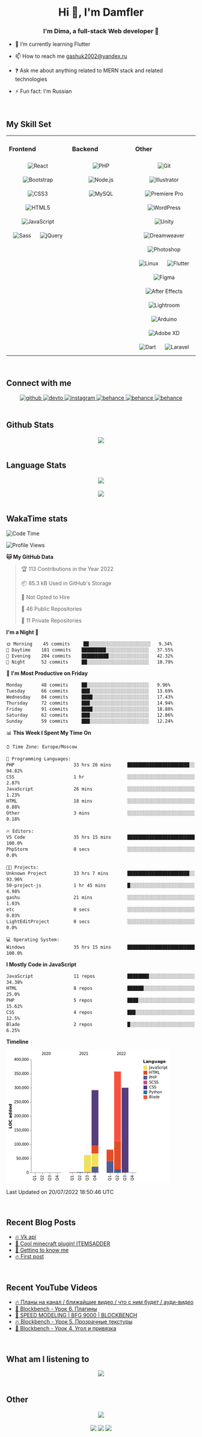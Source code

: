 # **<div align="center">Hi 👋, I'm Damfler</div>**  
  

### <div align="center">I'm Dima, a full-stack Web developer 🚀</div>  
  

- 🌱 I’m currently learning Flutter  
  

- 📫 How to reach me gashuk2002@yandex.ru  
  

- ❓ Ask me about anything related to MERN stack and related technologies  
  

- ⚡ Fun fact: I'm Russian  
  

<br/>  


## My Skill Set  
<table><tr><td valign="top" width="33%">



### Frontend  
<div align="center">  
<img style="margin: 10px" src="https://profilinator.rishav.dev/skills-assets/react-original-wordmark.svg" alt="React" height="50" />  
<img style="margin: 10px" src="https://profilinator.rishav.dev/skills-assets/bootstrap-plain.svg" alt="Bootstrap" height="50" />  
<img style="margin: 10px" src="https://profilinator.rishav.dev/skills-assets/css3-original-wordmark.svg" alt="CSS3" height="50" />  
<img style="margin: 10px" src="https://profilinator.rishav.dev/skills-assets/html5-original-wordmark.svg" alt="HTML5" height="50" />  
<img style="margin: 10px" src="https://profilinator.rishav.dev/skills-assets/javascript-original.svg" alt="JavaScript" height="50" />  
<img style="margin: 10px" src="https://profilinator.rishav.dev/skills-assets/sass-original.svg" alt="Sass" height="50" />  
<img style="margin: 10px" src="https://profilinator.rishav.dev/skills-assets/jquery.png" alt="jQuery" height="50" />  
</div>

</td><td valign="top" width="33%">



### Backend  
<div align="center">  
<img style="margin: 10px" src="https://profilinator.rishav.dev/skills-assets/php-original.svg" alt="PHP" height="50" />  
<img style="margin: 10px" src="https://profilinator.rishav.dev/skills-assets/nodejs-original-wordmark.svg" alt="Node.js" height="50" />  
<img style="margin: 10px" src="https://profilinator.rishav.dev/skills-assets/mysql-original-wordmark.svg" alt="MySQL" height="50" />  
</div>

</td><td valign="top" width="33%">



### Other  
<div align="center">  
<img style="margin: 10px" src="https://profilinator.rishav.dev/skills-assets/git-scm-icon.svg" alt="Git" height="50" />  
<img style="margin: 10px" src="https://profilinator.rishav.dev/skills-assets/adobe_illustrator-icon.svg" alt="Illustrator" height="50" />  
<img style="margin: 10px" src="https://profilinator.rishav.dev/skills-assets/adobepremierepro.png" alt="Premiere Pro" height="50" />  
<img style="margin: 10px" src="https://profilinator.rishav.dev/skills-assets/wordpress.png" alt="WordPress" height="50" />  
<img style="margin: 10px" src="https://profilinator.rishav.dev/skills-assets/unity.png" alt="Unity" height="50" />  
<img style="margin: 10px" src="https://profilinator.rishav.dev/skills-assets/adobedreamweaver.png" alt="Dreamweaver " height="50" />  
<img style="margin: 10px" src="https://profilinator.rishav.dev/skills-assets/photoshop-plain.svg" alt="Photoshop" height="50" />  
<img style="margin: 10px" src="https://profilinator.rishav.dev/skills-assets/linux-original.svg" alt="Linux" height="50" />  
<img style="margin: 10px" src="https://profilinator.rishav.dev/skills-assets/flutterio-icon.svg" alt="Flutter" height="50" />  
<img style="margin: 10px" src="https://profilinator.rishav.dev/skills-assets/figma-icon.svg" alt="Figma" height="50" />  
<img style="margin: 10px" src="https://profilinator.rishav.dev/skills-assets/aftereffects.png" alt="After Effects" height="50" />  
<img style="margin: 10px" src="https://profilinator.rishav.dev/skills-assets/lightroom.png" alt="Lightroom" height="50" />  
<img style="margin: 10px" src="https://profilinator.rishav.dev/skills-assets/arduino.png" alt="Arduino" height="50" />  
<img style="margin: 10px" src="https://profilinator.rishav.dev/skills-assets/adobexd.png" alt="Adobe XD" height="50" />  
<img style="margin: 10px" src="https://profilinator.rishav.dev/skills-assets/dartlang-icon.svg" alt="Dart" height="50" />  
<img style="margin: 10px" src="https://profilinator.rishav.dev/skills-assets/laravel-plain-wordmark.svg" alt="Laravel" height="50" />  
</div>

</td></tr></table>  

<br/>  


## Connect with me  
<div align="center">
<a href="https://github.com/Damfler" target="_blank">
<img src=https://img.shields.io/badge/github-%23000000.svg?&style=for-the-badge&logo=github&logoColor=white alt=github style="margin-bottom: 5px;" />
</a>
<a href="https://dev.to/damfler" target="_blank">
<img src=https://img.shields.io/badge/dev.to-%23000000.svg?&style=for-the-badge&logo=dev.to&logoColor=white alt=devto style="margin-bottom: 5px;" />
</a>
<a href="https://instagram.com/damfler" target="_blank">
<img src=https://img.shields.io/badge/instagram-%23000000.svg?&style=for-the-badge&logo=instagram&logoColor=white alt=instagram style="margin-bottom: 5px;" />
</a>
<a href="https://www.behance.net/dima_gashuk" target="_blank">
<img src=https://img.shields.io/badge/behance-%23000000.svg?&style=for-the-badge&logo=behance&logoColor=white alt=behance style="margin-bottom: 5px;" />
</a>  
<a href="https://vk.com/dima_gashuk" target="_blank">
<img src=https://img.shields.io/badge/vkontakte-%23000000.svg?&style=for-the-badge&logo=vk&logoColor=white alt=behance style="margin-bottom: 5px;" />
</a>
<a href="https://www.youtube.com/channel/UCWIbaZ6Nt-pRcRie3g8SqZw" target="_blank">
<img src=https://img.shields.io/badge/YouTUbe-%23000000.svg?&style=for-the-badge&logo=youtube&logoColor=white alt=behance style="margin-bottom: 5px;" />
</a> 
</div>  
  

<br/>  


## Github Stats  
<div align="center"><img src="https://github-readme-stats.vercel.app/api?username=Damfler&show_icons=true&count_private=true&hide_border=true&theme=dark" align="center" /></div>  

<br/>  


## Language Stats 
<div align="center"><img src="https://github-readme-stats.vercel.app/api/wakatime?username=Damfler&theme=dark&hide_border" align="center" /></div>
<br/>
<div align="center"><img src="https://github-readme-stats.vercel.app/api/top-langs/?username=damfler&langs_count=8r&theme=dark&hide_border" align="center" /></div>


<br/>  


## WakaTime stats 

<!--START_SECTION:waka-->
![Code Time](http://img.shields.io/badge/Code%20Time-0%20secs-blue)

![Profile Views](http://img.shields.io/badge/Profile%20Views-82-blue)

**🐱 My GitHub Data** 

> 🏆 113 Contributions in the Year 2022
 > 
> 📦 85.3 kB Used in GitHub's Storage 
 > 
> 🚫 Not Opted to Hire
 > 
> 📜 46 Public Repositories 
 > 
> 🔑 11 Private Repositories  
 > 
**I'm a Night 🦉** 

```text
🌞 Morning    45 commits     ██░░░░░░░░░░░░░░░░░░░░░░░   9.34% 
🌆 Daytime    181 commits    █████████░░░░░░░░░░░░░░░░   37.55% 
🌃 Evening    204 commits    ██████████░░░░░░░░░░░░░░░   42.32% 
🌙 Night      52 commits     ██░░░░░░░░░░░░░░░░░░░░░░░   10.79%

```
📅 **I'm Most Productive on Friday** 

```text
Monday       48 commits     ██░░░░░░░░░░░░░░░░░░░░░░░   9.96% 
Tuesday      66 commits     ███░░░░░░░░░░░░░░░░░░░░░░   13.69% 
Wednesday    84 commits     ████░░░░░░░░░░░░░░░░░░░░░   17.43% 
Thursday     72 commits     ███░░░░░░░░░░░░░░░░░░░░░░   14.94% 
Friday       91 commits     ████░░░░░░░░░░░░░░░░░░░░░   18.88% 
Saturday     62 commits     ███░░░░░░░░░░░░░░░░░░░░░░   12.86% 
Sunday       59 commits     ███░░░░░░░░░░░░░░░░░░░░░░   12.24%

```


📊 **This Week I Spent My Time On** 

```text
⌚︎ Time Zone: Europe/Moscow

💬 Programming Languages: 
PHP                      33 hrs 26 mins      ███████████████████████░░   94.82% 
CSS                      1 hr                ░░░░░░░░░░░░░░░░░░░░░░░░░   2.87% 
JavaScript               26 mins             ░░░░░░░░░░░░░░░░░░░░░░░░░   1.23% 
HTML                     18 mins             ░░░░░░░░░░░░░░░░░░░░░░░░░   0.88% 
Other                    3 mins              ░░░░░░░░░░░░░░░░░░░░░░░░░   0.18%

🔥 Editors: 
VS Code                  35 hrs 15 mins      █████████████████████████   100.0% 
PhpStorm                 0 secs              ░░░░░░░░░░░░░░░░░░░░░░░░░   0.0%

🐱‍💻 Projects: 
Unknown Project          33 hrs 7 mins       ███████████████████████░░   93.96% 
50-project-js            1 hr 45 mins        █░░░░░░░░░░░░░░░░░░░░░░░░   4.98% 
gashu                    21 mins             ░░░░░░░░░░░░░░░░░░░░░░░░░   1.03% 
etc                      0 secs              ░░░░░░░░░░░░░░░░░░░░░░░░░   0.03% 
LightEditProject         0 secs              ░░░░░░░░░░░░░░░░░░░░░░░░░   0.0%

💻 Operating System: 
Windows                  35 hrs 15 mins      █████████████████████████   100.0%

```

**I Mostly Code in JavaScript** 

```text
JavaScript               11 repos            ████████░░░░░░░░░░░░░░░░░   34.38% 
HTML                     8 repos             ██████░░░░░░░░░░░░░░░░░░░   25.0% 
PHP                      5 repos             ████░░░░░░░░░░░░░░░░░░░░░   15.62% 
CSS                      4 repos             ███░░░░░░░░░░░░░░░░░░░░░░   12.5% 
Blade                    2 repos             █░░░░░░░░░░░░░░░░░░░░░░░░   6.25%

```


**Timeline**

![Chart not found](https://raw.githubusercontent.com/Damfler/Damfler/main/charts/bar_graph.png) 


 Last Updated on 20/07/2022 18:50:46 UTC
<!--END_SECTION:waka-->

<br/>  


## Recent Blog Posts  

<!-- BLOG-POST-LIST:START -->
 - [🔥 Vk api](https://dev.to/damfler/vk-api-2ieh)
 - [🚀 Cool minecraft plugin! ITEMSADDER](https://dev.to/damfler/cool-minecraft-plugin-itemsadder-2cji)
 - [💯 Getting to know me](https://dev.to/damfler/getting-to-know-me-1mh6)
 - [🔥 First post](https://dev.to/damfler/first-post-2gk)<!-- BLOG-POST-LIST:END -->

<br/>  


## Recent YouTube Videos

<!-- YOUTUBE:START -->
 - [🔥 Планы на канал / ближайшие видео / что с ним будет / ауди-видео](https://www.youtube.com/watch?v=BKK6ux1IkaA)
 - [🚀 Blockbench - Урок 6. Плагины](https://www.youtube.com/watch?v=3hlAkIpFd2s)
 - [💯 SPEED MODELING | BFG 9000 | BLOCKBENCH](https://www.youtube.com/watch?v=Ys9s82MwAno)
 - [🔥 Blockbench - Урок 5. Прозрачные текстуры](https://www.youtube.com/watch?v=QlO4cK6Foqk)
 - [💯 Blockbench - Урок 4. Угол и привязка](https://www.youtube.com/watch?v=GlxsXlPC8Mc)<!-- YOUTUBE:END -->

<br/>  


## What am I listening to

<div align="center"><img src="https://spotify-github-profile.vercel.app/api/view?uid=31kzqhx32jsga2wljzdd672hqxf4&cover_image=true&theme=default" /></div>  

<br/>  

## Other

<div align="center">
<img src="https://komarev.com/ghpvc/?username=Damfler&&style=flat-square" align="center" />
</div>  
  

<br/>  

<div align="center">
            <a href="https://paypal.me/damfler" target="_blank" style="display: inline-block;">
                <img
                    src="https://img.shields.io/badge/Donate-PayPal-blue.svg?style=flat-square" 
                    align="center"
                />
            </a>
            <a href="https://www.buymeacoffee.com/damfler" target="_blank" style="display: inline-block;">
                <img
                    src="https://img.shields.io/badge/Donate-Buy%20Me%20A%20Coffee-orange.svg?style=flat-square" 
                    align="center"
                />
            </a>
            <a href="https://www.patreon.com/damfler" target="_blank" style="display: inline-block;">
                <img
                    src="https://img.shields.io/badge/Donate-Patreon-f96854.svg?style=flat-square" 
                    align="center"
                />
            </a></div>
